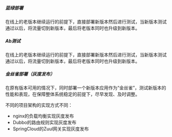 ##### 蓝绿部署

在线上的老版本继续运行的前提下，直接部署新版本然后进行测试，当新版本测试通过以后，将流量切到新版本，最后将老版本同时也升级到新版本。

##### Ab测试

在线上的老版本继续运行的前提下，直接部署新版本然后进行测试，当新版本测试通过以后，将流量切到新版本，最后将老版本同时也升级到新版本。

##### 金丝雀部署（灰度发布）

在原有版本可用的情况下，同时部署一个新版本应用作为“金丝雀”，测试新版本的性能和表现，在保障整体系统稳定的前提下，尽早发现、及时调整。

不同的项目架构的实现方式不同：

- nginx的负载均衡实现灰度发布
- Dubbo的路由规则实现灰度发布
- SpringCloud的Zuul网关实现灰度发布

